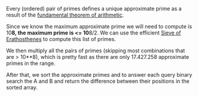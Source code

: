Every (ordered) pair of primes defines a unique approximate
prime as a result of the [fundamental theorem of arithmetic](http://en.wikipedia.org/wiki/Fundamental_theorem_of_arithmetic).

Since we know the maximum approximate prime we will need to compute is 10**8,
the maximum prime is <= 10**8/2. We can use the efficient [Sieve of Erathosthenes](http://en.wikipedia.org/wiki/Sieve_of_Eratosthenes)
to compute this list of primes.

We then multiply all the pairs of primes (skipping most combinations that are > 10**8),
which is pretty fast as there are only 17.427.258 approximate primes in the range.

After that, we sort the approximate primes and to answer each query binary search
the A and B and return the difference between their positions in the sorted array.
